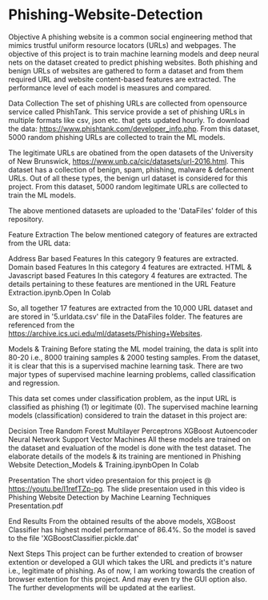# Phishing-Website-Detection
Objective
A phishing website is a common social engineering method that mimics trustful uniform resource locators (URLs) and webpages. The objective of this project is to train machine learning models and deep neural nets on the dataset created to predict phishing websites. Both phishing and benign URLs of websites are gathered to form a dataset and from them required URL and website content-based features are extracted. The performance level of each model is measures and compared.

Data Collection
The set of phishing URLs are collected from opensource service called PhishTank. This service provide a set of phishing URLs in multiple formats like csv, json etc. that gets updated hourly. To download the data: https://www.phishtank.com/developer_info.php. From this dataset, 5000 random phishing URLs are collected to train the ML models.

The legitimate URLs are obatined from the open datasets of the University of New Brunswick, https://www.unb.ca/cic/datasets/url-2016.html. This dataset has a collection of benign, spam, phishing, malware & defacement URLs. Out of all these types, the benign url dataset is considered for this project. From this dataset, 5000 random legitimate URLs are collected to train the ML models.

The above mentioned datasets are uploaded to the 'DataFiles' folder of this repository.

Feature Extraction
The below mentioned category of features are extracted from the URL data:

Address Bar based Features
          In this category 9 features are extracted.
Domain based Features
          In this category 4 features are extracted.
HTML & Javascript based Features
          In this category 4 features are extracted.
The details pertaining to these features are mentioned in the URL Feature Extraction.ipynb.Open In Colab

So, all together 17 features are extracted from the 10,000 URL dataset and are stored in '5.urldata.csv' file in the DataFiles folder.
The features are referenced from the https://archive.ics.uci.edu/ml/datasets/Phishing+Websites.

Models & Training
Before stating the ML model training, the data is split into 80-20 i.e., 8000 training samples & 2000 testing samples. From the dataset, it is clear that this is a supervised machine learning task. There are two major types of supervised machine learning problems, called classification and regression.

This data set comes under classification problem, as the input URL is classified as phishing (1) or legitimate (0). The supervised machine learning models (classification) considered to train the dataset in this project are:

Decision Tree
Random Forest
Multilayer Perceptrons
XGBoost
Autoencoder Neural Network
Support Vector Machines
All these models are trained on the dataset and evaluation of the model is done with the test dataset. The elaborate details of the models & its training are mentioned in Phishing Website Detection_Models & Training.ipynbOpen In Colab

Presentation
The short video presentaion for this project is @ https://youtu.be/I1refTZp-pg.
The slide presentaion used in this video is Phishing Website Detection by Machine Learning Techniques Presentation.pdf

End Results
From the obtained results of the above models, XGBoost Classifier has highest model performance of 86.4%. So the model is saved to the file 'XGBoostClassifier.pickle.dat'

Next Steps
This project can be further extended to creation of browser extention or developed a GUI which takes the URL and predicts it's nature i.e., legitimate of phishing. As of now, I am working towards the creation of browser extention for this project. And may even try the GUI option also. The further developments will be updated at the earliest.
